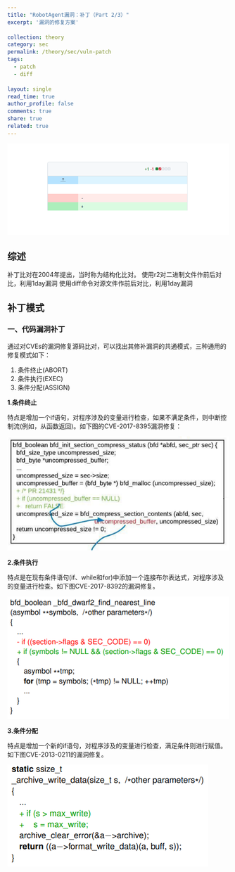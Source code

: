 ```yaml
---
title: "RobotAgent漏洞：补丁（Part 2/3）"
excerpt: '漏洞的修复方案'

collection: theory
category: sec
permalink: /theory/sec/vuln-patch
tags: 
  - patch
  - diff

layout: single
read_time: true
author_profile: false
comments: true
share: true
related: true
---
```


![](../../images/theory/sec/patch.png)

## 综述

补丁比对在2004年提出，当时称为结构化比对。
使用r2对二进制文件作前后对比，利用1day漏洞
使用diff命令对源文件作前后对比，利用1day漏洞

## 补丁模式

### 一、代码漏洞补丁

通过对CVEs的漏洞修复源码比对，可以找出其修补漏洞的共通模式，三种通用的修复模式如下：
1. 条件终止(ABORT)
2. 条件执行(EXEC)
3. 条件分配(ASSIGN)

**1.条件终止**

特点是增加一个if语句，对程序涉及的变量进行检查，如果不满足条件，则中断控制流(例如，从函数返回)。如下图的CVE-2017-8395漏洞修复：

![](../../images/theory/sec/patch/CVE-2017-8395.png)

**2.条件执行**

特点是在现有条件语句(if、while和for)中添加一个连接布尔表达式，对程序涉及的变量进行检查。如下图CVE-2017-8392的漏洞修复。

![](../../images/theory/sec/patch/CVE-2017-8392.png)

**3.条件分配**

特点是增加一个新的if语句，对程序涉及的变量进行检查，满足条件则进行赋值。如下图CVE-2013-0211的漏洞修复。

![](../../images/theory/sec/patch/CVE-2013-0211.png)